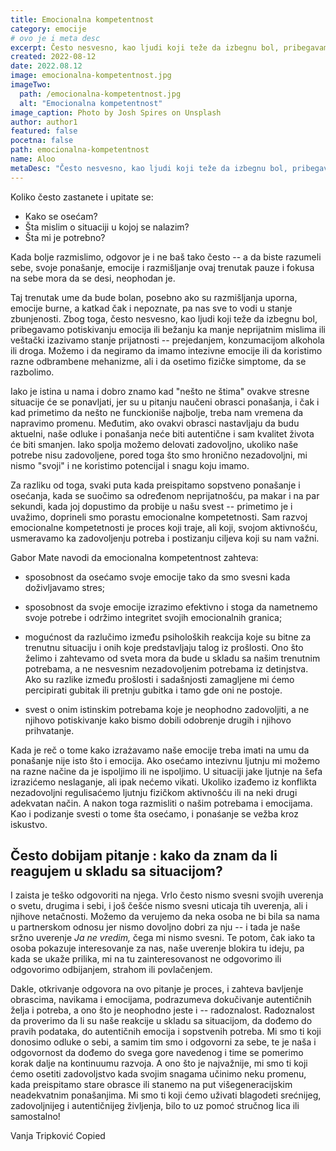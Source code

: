 ```yaml
---
title: Emocionalna kompetentnost
category: emocije
# ovo je i meta desc
excerpt: Često nesvesno, kao ljudi koji teže da izbegnu bol, pribegavamo potiskivanju emocija ili bežanju ka manje neprijatnim mislima
created: 2022-08-12
date: 2022.08.12
image: emocionalna-kompetentnost.jpg
imageTwo:
  path: /emocionalna-kompetentnost.jpg
  alt: "Emocionalna kompetentnost"
image_caption: Photo by Josh Spires on Unsplash
author: author1
featured: false
pocetna: false
path: emocionalna-kompetentnost
name: Aloo
metaDesc: "Često nesvesno, kao ljudi koji teže da izbegnu bol, pribegavamo potiskivanju emocija ili bežanju ka manje neprijatnim mislima"
---
```


Koliko često zastanete i upitate se:

-   Kako se osećam?
-   Šta mislim o situaciji u kojoj se nalazim?
-   Šta mi je potrebno?

Kada bolje razmislimo, odgovor je i ne baš tako često -- a da biste
razumeli sebe, svoje ponašanje, emocije i razmišljanje ovaj trenutak
pauze i fokusa na sebe mora da se desi, neophodan je.

Taj trenutak ume da bude bolan, posebno ako su razmišljanja uporna,
emocije burne, a katkad čak i nepoznate, pa nas sve to vodi u stanje
zbunjenosti. Zbog toga, često nesvesno, kao ljudi koji teže da izbegnu
bol, pribegavamo potiskivanju emocija ili bežanju ka manje neprijatnim
mislima ili veštački izazivamo stanje prijatnosti -- prejedanjem,
konzumacijom alkohola ili droga. Možemo i da negiramo da imamo intezivne
emocije ili da koristimo razne odbrambene mehanizme, ali i da osetimo
fizičke simptome, da se razbolimo.

Iako je istina u nama i dobro znamo kad "nešto ne štima" ovakve
stresne situacije će se ponavljati, jer su u pitanju naučeni obrasci
ponašanja, i čak i kad primetimo da nešto ne funckioniše najbolje, treba
nam vremena da napravimo promenu. Međutim, ako ovakvi obrasci
nastavljaju da budu aktuelni, naše odluke i ponašanja neće biti
autentične i sam kvalitet života će biti smanjen. Iako spolja možemo
delovati zadovoljno, ukoliko naše potrebe nisu zadovoljene, pored toga
što smo hronično nezadovoljni, mi nismo "svoji" i ne koristimo
potencijal i snagu koju imamo.

Za razliku od toga, svaki puta kada preispitamo sopstveno ponašanje i
osećanja, kada se suočimo sa određenom neprijatnošću, pa makar i na par
sekundi, kada joj dopustimo da probije u našu svest -- primetimo je i
uvažimo, doprineli smo porastu emocionalne kompetetnosti. Sam razvoj
emocionalne kompetetnosti je proces koji traje, ali koji, svojom
aktivnošću, usmeravamo ka zadovoljenju potreba i postizanju ciljeva koji
su nam važni.

Gabor Mate navodi da emocionalna kompetentnost zahteva:

-   sposobnost da osećamo svoje emocije tako da smo svesni kada
    doživljavamo stres;

-   sposobnost da svoje emocije izrazimo efektivno i stoga da nametnemo
    svoje potrebe i održimo integritet svojih emocionalnih granica;

-   mogućnost da razlučimo između psiholoških reakcija koje su bitne za
    trenutnu situaciju i onih koje predstavljaju talog iz prošlosti. Ono
    što želimo i zahtevamo od sveta mora da bude u skladu sa našim
    trenutnim potrebama, a ne nesvesnim nezadovoljenim potrebama iz
    detinjstva. Ako su razlike između prošlosti i sadašnjosti zamagljene
    mi ćemo percipirati gubitak ili pretnju gubitka i tamo gde oni ne
    postoje.

-   svest o onim istinskim potrebama koje je neophodno zadovoljiti, a ne
    njihovo potiskivanje kako bismo dobili odobrenje drugih i njihovo
    prihvatanje.

Kada je reč o tome kako izrażavamo naše emocije treba imati na umu da
ponašanje nije isto što i emocija. Ako osećamo intezivnu ljutnju mi
možemo na razne načine da je ispoljimo ili ne ispoljimo. U situaciji
jake ljutnje na šefa izrazićemo neslaganje, ali ipak nećemo vikati.
Ukoliko izađemo iz konflikta nezadovoljni regulisaćemo ljutnju fizičkom
aktivnošću ili na neki drugi adekvatan način. A nakon toga razmisliti o
našim potrebama i emocijama. Kao i podizanje svesti o tome šta osećamo,
i ponaśanje se vežba kroz iskustvo.

## Često dobijam pitanje : kako da znam da li reagujem u skladu sa situacijom?

I zaista je teško odgovoriti na njega. Vrlo često nismo svesni svojih
uverenja o svetu, drugima i sebi, i još češće nismo svesni uticaja tih
uverenja, ali i njihove netačnosti. Možemo da verujemo da neka osoba ne
bi bila sa nama u partnerskom odnosu jer nismo dovoljno dobri za nju --
i tada je naše sržno uverenje *Ja ne vredim,* čega mi nismo svesni. Te
potom, čak iako ta osoba pokazuje interesovanje za nas, naše uverenje
blokira tu ideju, pa kada se ukaže prilika, mi na tu zainteresovanost ne
odgovorimo ili odgovorimo odbijanjem, strahom ili povlačenjem.

Dakle, otkrivanje odgovora na ovo pitanje je proces, i zahteva bavljenje
obrascima, navikama i emocijama, podrazumeva dokučivanje autentičnih
želja i potreba, a ono što je neophodno jeste i -- radoznalost.
Radoznalost da proverimo da li su naše reakcije u skladu sa situacijom,
da dođemo do pravih podataka, do autentičnih emocija i sopstvenih
potreba. Mi smo ti koji donosimo odluke o sebi, a samim tim smo i
odgovorni za sebe, te je naša i odgovornost da dođemo do svega gore
navedenog i time se pomerimo korak dalje na kontinuumu razvoja. A ono
što je najvažnije, mi smo ti koji ćemo osetiti zadovoljstvo kada svojim
snagama učinimo neku promenu, kada preispitamo stare obrasce ili stanemo
na put višegeneracijskim neadekvatnim ponašanjima. Mi smo ti koji ćemo
uživati blagodeti srećnijeg, zadovoljnijeg i autentičnijeg življenja,
bilo to uz pomoć stručnog lica ili samostalno!

Vanja Tripković
Copied